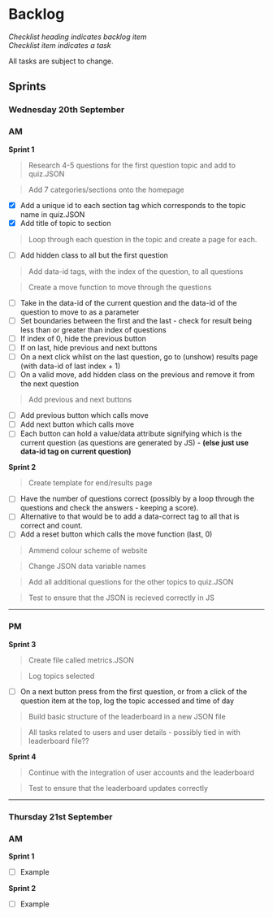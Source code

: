 # Backlog
*Checklist heading indicates backlog item*\
*Checklist item indicates a task*

All tasks are subject to change.
## Sprints
### Wednesday 20th September
### **AM**

**Sprint 1**
> Research 4-5 questions for the first question topic and add to quiz.JSON

> Add 7 categories/sections onto the homepage
- [x] Add a unique id to each section tag which corresponds to the topic name in quiz.JSON
- [x] Add title of topic to section

> Loop through each question in the topic and create a page for each.
- [ ] Add hidden class to all but the first question

> Add data-id tags, with the index of the question, to all questions

> Create a move function to move through the questions
- [ ] Take in the data-id of the current question and the data-id of the question to move to as a parameter
- [ ] Set boundaries between the first and the last - check for result being less than or greater than index of questions
- [ ] If index of 0, hide the previous button
- [ ] If on last, hide previous and next buttons
- [ ] On a next click whilst on the last question, go to (unshow) results page (with data-id of last index + 1)
- [ ] On a valid move, add hidden class on the previous and remove it from the next question

> Add previous and next buttons
- [ ] Add previous button which calls move
- [ ] Add next button which calls move
- [ ] Each button can hold a value/data attribute signifying which is the current question (as questions are generated by JS) - **(else just use data-id tag on current question)**

**Sprint 2**
> Create template for end/results page
- [ ] Have the number of questions correct (possibly by a loop through the questions and check the answers - keeping a score).
- [ ] Alternative to that would be to add a data-correct tag to all that is correct and count.
- [ ] Add a reset button which calls the move function (last, 0)

> Ammend colour scheme of website

> Change JSON data variable names

> Add all additional questions for the other topics to quiz.JSON

> Test to ensure that the JSON is recieved correctly in JS

---
### **PM**
**Sprint 3**
> Create file called metrics.JSON

> Log topics selected
- [ ] On a next button press from the first question, or from a click of the question item at the top, log the topic accessed and time of day

> Build basic structure of the leaderboard in a new JSON file

> All tasks related to users and user details - possibly tied in with leaderboard file??

**Sprint 4**
> Continue with the integration of user accounts and the leaderboard

> Test to ensure that the leaderboard updates correctly
---
### Thursday 21st September
### **AM**

**Sprint 1**
- [ ] Example

**Sprint 2**
- [ ] Example
